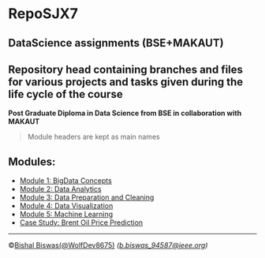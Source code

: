 # RepoSJX7
__DataScience assignments (BSE+MAKAUT)__
---
Repository head containing branches and files for various projects and tasks given during the life cycle of the course
---
__Post Graduate Diploma in Data Science from BSE in collaboration with MAKAUT__
> Module headers are kept as main names 
## Modules:
* [Module 1: BigData Concepts](https://github.com/WolfDev8675/RepoSJX7/tree/main1)
* [Module 2: Data Analytics](https://github.com/WolfDev8675/RepoSJX7/tree/main2)
* [Module 3: Data Preparation and Cleaning](https://github.com/WolfDev8675/RepoSJX7/tree/main3)
* [Module 4: Data Visualization](https://github.com/WolfDev8675/RepoSJX7/tree/main4)
* [Module 5: Machine Learning](https://github.com/WolfDev8675/RepoSJX7/tree/main5)
* [Case Study: Brent Oil Price Prediction](https://www.kaggle.com/wolfdev8675/brentoilpriceprediction)
---
&copy;[Bishal Biswas(@WolfDev8675)](https://github.com/WolfDev8675)
_(b.biswas_94587@ieee.org)_


